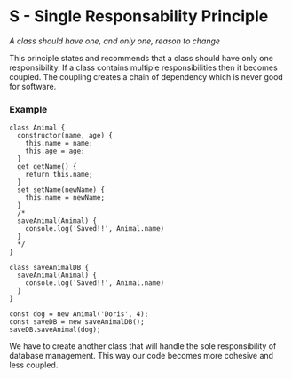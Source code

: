 # S - Single Responsability Principle
*A class should have one, and only one, reason to change*

This principle states and recommends that a class should have only one responsibility. If a class contains multiple responsibilities then it becomes coupled. The coupling creates a chain of dependency which is never good for software.

### Example
```
class Animal {
  constructor(name, age) {
    this.name = name;
    this.age = age;
  }
  get getName() {
    return this.name;
  }
  set setName(newName) {
    this.name = newName;
  }
  /*
  saveAnimal(Animal) {
    console.log('Saved!!', Animal.name)
  }
  */
}

class saveAnimalDB {
  saveAnimal(Animal) {
    console.log('Saved!!', Animal.name)
  }
}

const dog = new Animal('Doris', 4);
const saveDB = new saveAnimalDB();
saveDB.saveAnimal(dog);
```

We have to create another class that will handle the sole responsibility of database management.
This way our code becomes more cohesive and less coupled.